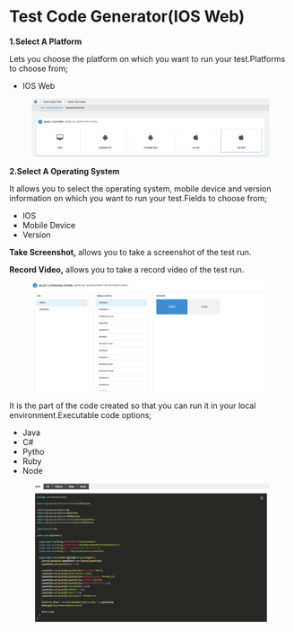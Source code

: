 # Test Code Generator(IOS Web)

**1.Select A Platform**

Lets you choose the platform on which you want to run your test.Platforms to choose from;

* IOS Web

<figure><img src="../.gitbook/assets/Ekran Resmi 2023-06-22 09.06.18.png" alt=""><figcaption></figcaption></figure>

**2.Select A Operating System**

It allows you to select the operating system, mobile device and version information on which you want to run your test.Fields to choose from;

* IOS
* Mobile Device
* Version

**Take Screenshot,** allows you to take a screenshot of the test run.

**Record Video,** allows you to take a record video of the test run.

<figure><img src="../.gitbook/assets/Ekran Resmi 2023-06-22 09.06.42.png" alt=""><figcaption></figcaption></figure>

It is the part of the code created so that you can run it in your local environment.Executable code options;

* Java
* C#
* Pytho
* Ruby
* Node

<figure><img src="../.gitbook/assets/Ekran Resmi 2023-06-22 09.07.04.png" alt=""><figcaption></figcaption></figure>
